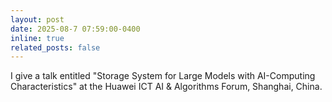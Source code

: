 ```yaml
---
layout: post
date: 2025-08-7 07:59:00-0400
inline: true
related_posts: false
---
```


I give a talk entitled "Storage System for Large Models with AI-Computing Characteristics" at the Huawei ICT AI & Algorithms Forum, Shanghai, China.
